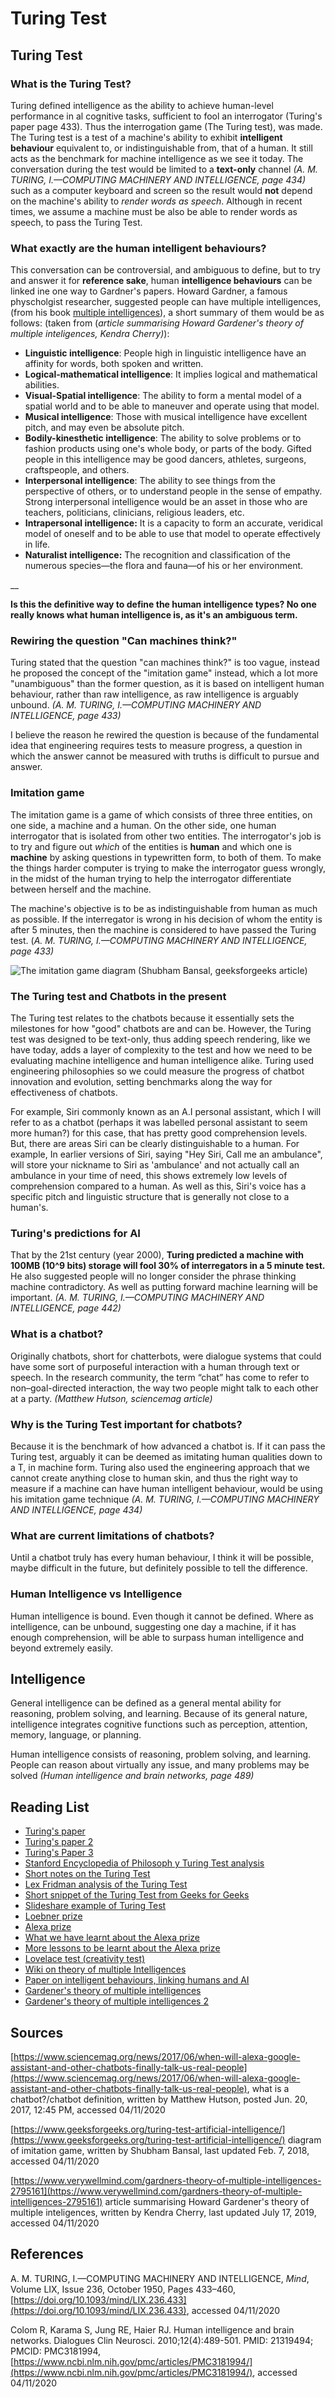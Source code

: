 # Turing Test

## Turing Test

### What is the Turing Test?

Turing defined intelligence as the ability to achieve human-level performance in al cognitive tasks, sufficient to fool an interrogator \(Turing's paper page 433\). Thus the interrogation game \(The Turing test\), was made. The Turing test is a test of a machine's ability to exhibit **intelligent behaviour** equivalent to, or indistinguishable from, that of a human. It still acts as the benchmark for machine intelligence as we see it today. The conversation during the test would be limited to a **text-only** channel _\(A. M. TURING, I.—COMPUTING MACHINERY AND INTELLIGENCE, page 434\)_ such as a computer keyboard and screen so the result would **not** depend on the machine's ability to _render words as speech_. Although in recent times, we assume a machine must be also be able to render words as speech, to pass the Turing Test.

### What exactly are the human intelligent behaviours?

This conversation can be controversial, and ambiguous to define, but to try and answer it for **reference sake**, human **intelligence behaviours** can be linked ine one way to Gardner's papers. Howard Gardner, a famous physcholgist researcher, suggested people can have multiple intelligences, \(from his book [multiple intelligences](https://archive.org/details/multipleintellig00gard_0)\), a short summary of them would be as follows: \(taken from \(_article summarising Howard Gardener's theory of multiple inteligences, Kendra Cherry\)_\):

* **Linguistic intelligence**: People high in linguistic intelligence have an affinity for words, both spoken and written.
* **Logical-mathematical intelligence**: It implies logical and mathematical abilities.
* **Visual-Spatial intelligence**: The ability to form a mental model of a spatial world and to be able to maneuver and operate using that model.
* **Musical intelligence**: Those with musical intelligence have excellent pitch, and may even be absolute pitch.
* **Bodily-kinesthetic intelligence**: The ability to solve problems or to fashion products using one's whole body, or parts of the body. Gifted people in this intelligence may be good dancers, athletes, surgeons, craftspeople, and others.
* **Interpersonal intelligence**: The ability to see things from the perspective of others, or to understand people in the sense of empathy. Strong interpersonal intelligence would be an asset in those who are teachers, politicians, clinicians, religious leaders, etc.
* **Intrapersonal intelligence:** It is a capacity to form an accurate, veridical model of oneself and to be able to use that model to operate effectively in life.
*  **Naturalist intelligence:** The recognition and classification of the numerous species—the flora and fauna—of his or her environment.

\_\_

**Is this the definitive way to define the human intelligence types? No one really knows what human intelligence is, as it's an ambiguous term.**

### Rewiring the question "Can machines think?" 

Turing stated that the question "can machines think?" is too vague, instead he proposed the concept of the "imitation game" instead, which a lot more "unambiguous" than the former question, as it is based on intelligent human behaviour, rather than raw intelligence, as raw intelligence is arguably unbound. _\(A. M. TURING, I.—COMPUTING MACHINERY AND INTELLIGENCE, page 433\)_

I believe the reason he rewired the question is because of the fundamental idea that engineering requires tests to measure progress, a question in which the answer cannot be measured with truths is difficult to pursue and answer.

### Imitation game

The imitation game is a game of which consists of three three entities, on one side, a machine and a human. On the other side, one human interrogator that is isolated from other two entities. The interrogator's job is to try and figure out _which_ of the entities is **human** and which one is **machine** by asking questions in typewritten form, to both of them. To make the things harder computer is trying to make the interrogator guess wrongly, in the midst of the human trying to help the interrogator differentiate between herself and the machine. 

The machine's objective is to be as indistinguishable from human as much as possible. If the interregator is wrong in his decision of whom the entity is after 5 minutes, then the machine is considered to have passed the Turing test. \(_A. M. TURING, I.—COMPUTING MACHINERY AND INTELLIGENCE, page 433\)_

![The imitation game diagram \(Shubham Bansal, geeksforgeeks article\)](../../.gitbook/assets/image%20%2813%29.png)

### The Turing test and Chatbots in the present

The Turing test relates to the chatbots because it essentially sets the milestones for how "good" chatbots are and can be. However, the Turing test was designed to be text-only, thus adding speech rendering, like we have today, adds a layer of complexity to the test and how we need to be evaluating machine intelligence and human intelligence alike. Turing used engineering philosophies so we could measure the progress of chatbot innovation and evolution, setting benchmarks along the way for effectiveness of chatbots.

For example, Siri commonly known as an A.I personal assistant, which I will refer to as a chatbot \(perhaps it was labelled personal assistant to seem more human?\) for this case, that has pretty good comprehension levels. But, there are areas Siri can be clearly distinguishable to a human. For example, In earlier versions of Siri, saying "Hey Siri, Call me an ambulance", will store your nickname to Siri as 'ambulance' and not actually call an ambulance in your time of need, this shows extremely low levels of comprehension compared to a human. As well as this, Siri's voice has a specific pitch and linguistic structure that is generally not close to a human's.

### Turing's predictions for AI

That by the 21st century \(year 2000\), **Turing predicted a machine with 100MB \(10^9 bits\) storage will fool 30% of interregators in a 5 minute test.** He also suggested people will no longer consider the phrase thinking machine contradictory. As well as putting forward machine learning will be important. _\(A. M. TURING, I.—COMPUTING MACHINERY AND INTELLIGENCE, page 442\)_

### What is a chatbot?

Originally chatbots, short for chatterbots, were dialogue systems that could have some sort of purposeful interaction with a human through text or speech. In the research community, the term “chat” has come to refer to non–goal-directed interaction, the way two people might talk to each other at a party. _\(Matthew Hutson, sciencemag article\)_

### Why is the Turing Test important for chatbots?

Because it is the benchmark of how advanced a chatbot is. If it can pass the Turing test, arguably it can be deemed as imitating human qualities down to a T, in machine form. Turing also used the engineering approach that we cannot create anything close to human skin, and thus the right way to measure if a machine can have human intelligent behaviour, would be using his imitation game technique _\(A. M. TURING, I.—COMPUTING MACHINERY AND INTELLIGENCE, page 434\)_

### What are current limitations of chatbots?

Until a chatbot truly has every human behaviour, I think it will be possible, maybe difficult in the future, but definitely possible to tell the difference.

### Human Intelligence vs Intelligence

Human intelligence is bound. Even though it cannot be defined. Where as intelligence, can be unbound, suggesting one day a machine, if it has enough comprehension, will be able to surpass human intelligence and beyond extremely easily.

## Intelligence

General intelligence can be defined as a general mental ability for reasoning, problem solving, and learning. Because of its general nature, intelligence integrates cognitive functions such as perception, attention, memory, language, or planning.

Human intelligence consists of reasoning, problem solving, and learning. People can reason about virtually any issue, and many problems may be solved _\(Human intelligence and brain networks, page 489\)_

## Reading List

* [Turing's paper](https://academic.oup.com/mind/article/LIX/236/433/986238)
* [Turing's paper 2](https://www.abelard.org/turpap/turpap.php#the_imitation_game)
* [Turing's Paper 3](https://docs.google.com/spreadsheets/d/1pu6PqO4WioJPEA0e5RIflYHqw60SOkqwvrFLyousy3Y/edit#gid=0&range=B2)
* [Stanford Encyclopedia of Philosoph y Turing Test analysis](https://plato.stanford.edu/entries/turing-test/)
* [Short notes on the Turing Test](https://www.geeksforgeeks.org/turing-test-artificial-intelligence/)
* [Lex Fridman analysis of the Turing Test](https://www.youtube.com/watch?v=MGW_Qcqr9eQ)
* [Short snippet of the Turing Test from Geeks for Geeks](https://www.geeksforgeeks.org/turing-test-artificial-intelligence/)
* [Slideshare example of Turing Test](https://www.slideshare.net/ShakibMondal/turing-test-163007795)
* [Loebner prize](https://en.wikipedia.org/wiki/Loebner_Prize)
* [Alexa prize](https://developer.amazon.com/alexaprize)
* [What we have learnt about the Alexa prize](https://towardsdatascience.com/11-more-lessons-we-have-to-learn-from-alexa-prize-94fe14b8986f)
* [More lessons to be learnt about the Alexa prize](https://chatbotsmagazine.com/13-lessons-we-have-to-learn-from-amazon-alexa-prize-965628e38ccb)
* [Lovelace test \(creativity test\)](https://developer.amazon.com/alexaprize)
* [Wiki on theory of multiple Intelligences](https://en.wikipedia.org/wiki/Human_intelligence#Theory_of_multiple_intelligences)
* [Paper on intelligent behaviours, linking humans and AI](https://www.google.com/url?sa=t&rct=j&q=&esrc=s&source=web&cd=&ved=2ahUKEwjBp67rg9LsAhWai1wKHV2ECQQQFjALegQIARAC&url=http%3A%2F%2Fwww.cogsys.org%2Fpdf%2Fpaper-3-2-140.pdf&usg=AOvVaw1WudukIssCpmMxvFvQ8pHI)
* [Gardener's theory of multiple intelligences](https://www.simplypsychology.org/multiple-intelligences.html)
* [Gardener's theory of multiple intelligences 2](https://www.verywellmind.com/gardners-theory-of-multiple-intelligences-2795161)

## Sources

[https://www.sciencemag.org/news/2017/06/when-will-alexa-google-assistant-and-other-chatbots-finally-talk-us-real-people](https://www.sciencemag.org/news/2017/06/when-will-alexa-google-assistant-and-other-chatbots-finally-talk-us-real-people), what is a chatbot?/chatbot definition, written by Matthew Hutson,  posted Jun. 20, 2017, 12:45 PM, accessed 04/11/2020

[https://www.geeksforgeeks.org/turing-test-artificial-intelligence/](https://www.geeksforgeeks.org/turing-test-artificial-intelligence/) diagram of imitation game, written by  Shubham Bansal, last updated Feb. 7, 2018, accessed 04/11/2020 

[https://www.verywellmind.com/gardners-theory-of-multiple-intelligences-2795161](https://www.verywellmind.com/gardners-theory-of-multiple-intelligences-2795161) article summarising Howard Gardener's theory of multiple inteligences, written by Kendra Cherry, last updated July 17, 2019, accessed 04/11/2020

## References

A. M. TURING, I.—COMPUTING MACHINERY AND INTELLIGENCE, _Mind_, Volume LIX, Issue 236, October 1950, Pages 433–460, [https://doi.org/10.1093/mind/LIX.236.433](https://doi.org/10.1093/mind/LIX.236.433), accessed 04/11/2020

Colom R, Karama S, Jung RE, Haier RJ. Human intelligence and brain networks. Dialogues Clin Neurosci. 2010;12\(4\):489-501. PMID: 21319494; PMCID: PMC3181994, [https://www.ncbi.nlm.nih.gov/pmc/articles/PMC3181994/](https://www.ncbi.nlm.nih.gov/pmc/articles/PMC3181994/), accessed 04/11/2020



